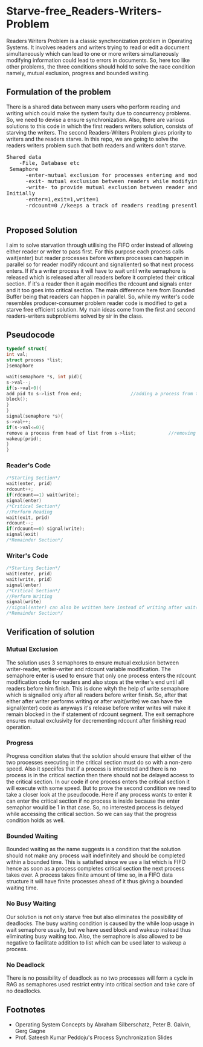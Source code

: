 # Starve-free_Readers-Writers-Problem
Readers Writers Problem is a classic synchronization problem in Operating Systems. It involves readers and writers trying to read or edit a document simultaneously which can lead to one or more writers simultaneously modifying information could lead to errors in documents. So, here too like other problems, the three conditions should hold to solve the race condition namely, mutual exclusion, progress and bounded waiting.
## Formulation of the problem
There is a shared data between many users who perform reading and writing which could make the system faulty due to concurrency problems. So, we need to devise a ensure synchronization. Also, there are various solutions to this code in which the first readers writers solution, consists of starving the writers. The second Readers-Writers Problem gives priority to writers and the readers starve. In this repo, we are going to solve the readers writers problem such that both readers and writers don't starve.
<pre>
Shared data
    -File, Database etc
 Semaphore
      -enter-mutual exclusion for processes entering and modifying rdcount and to ensure FIFO order too.
      -exit- mutual exclusion between readers while modifying shared rdcount variable
      -write- to provide mutual exclusion between reader and writer
Initially
      -enter=1,exit=1,write=1
      -rdcount=0 //keeps a track of readers reading presently
      </pre>
## Proposed Solution
I aim to solve starvation through utilising the FIFO order instead of allowing either reader or writer to pass first. For this purpose each process calls wait(enter) but reader processes before writers processes can happen in parallel so for reader modify rdcount and signal(enter) so that next process enters. If it's a writer process it will have to wait until write semaphore is released which is released after all readers before it completed their critical section. If it's a reader then it again modifies the rdcount and signals enter and it too goes into critical section.
The main difference here from Bounded Buffer being that readers can happen in parallel. So, while my writer's code resembles producer-consumer problem reader code is modified to get a starve free efficient solution. My main ideas come from the first and second readers-writers subproblems solved by sir in the class.
## Pseudocode
```cpp
typedef struct{
int val;
struct process *list;
}semaphore

wait(semaphore *s, int pid){
s->val--;
if(s->val<0){
add pid to s->list from end;                  //adding a process from the tail of list
block();
}
}
signal(semaphore *s){
s->val++;
if(s->val<=0){
remove a process from head of list from s->list;            //removing from head so that FIFO order is followed
wakeup(prid);
}
}
```
### Reader's Code
```cpp
/*Starting Section*/
wait(enter, prid)
rdcount++;
if(rdcount==1) wait(write);
signal(enter)
/*Critical Section*/
//Perform Reading
wait(exit, prid)
rdcount--;
if(rdcount==0) signal(write);
signal(exit)
/*Remainder Section*/
```
### Writer's Code
```cpp
/*Starting Section*/
wait(enter, prid)
wait(write, prid)
signal(enter)
/*Critical Section*/
//Perform Writing
signal(write)
//signal(enter) can also be written here instead of writing after wait(write, prid).     
/*Remainder Section*/
```
## Verification of solution
### Mutual Exclusion
The solution uses 3 semaphores to ensure mutual exclusion between writer-reader, writer-writer and rdcount variable modification. The semaphore enter is used to ensure that only one process enters the rdcount modification code for readers and also stops at the writer's end until all readers before him finish. This is done wityh the help of write semaphore which is signalled only after all readers before writer finish. So, after that either after writer performs writing or after wait(write) we can have the signal(enter) code as anyways it's release before writer writes will make it remain blocked in the if statement of rdcount segment. The exit semaphore ensures mutual exclusivity for decrementing rdcount after finishing read operation.
### Progress
Progress condition states that the solution should ensure that either of the two processes executing in the critical section must do so with a non-zero speed. Also it speciifes that if a process is interested and there is no process is in the critical section then there should not be delayed access to the critical section. In our code if one process enters the critical section it will execute with some speed. But to prove the second condition we need to take a closer look at the pseudocode.
Here if any process wants to enter it can enter the critical section if no process is inside because the enter semaphor would be 1 in that case. So, no interested process is delayed while accessing the critical section. So we can say that the progress condition holds as well.
### Bounded Waiting
Bounded waiting as the name suggests is a condition that the solution should not make any process wait indefinitely and should be completed within a bounded time. This is satisfied since we use a list which is FIFO hence as soon as a process completes critical section the next process takes over. A process takes finite amount of time so, in a FIFO data structure it will have finite processes ahead of it thus giving a bounded waiting time.
### No Busy Waiting
Our solution is not only starve free but also eliminates the possibility of deadlocks. The busy waiting condition is caused by the while loop usage in wait semaphore usually, but we have used block and wakeup instead thus eliminating busy waiting too. Also, the semaphore is also allowed to be negative to facilitate addition to list which can be used later to wakeup a process.
### No Deadlock
There is no possibility of deadlock as no two processes will form a cycle in RAG as semaphores used restrict entry into critical section and take care of no deadlocks.
## Footnotes
- Operating System Concepts by Abraham Silberschatz, Peter B. Galvin, Gerg Gagne
- Prof. Sateesh Kumar Peddoju's Process Synchronization Slides
